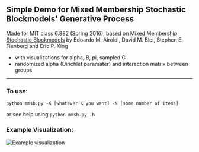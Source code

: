 ## Simple Demo for Mixed Membership Stochastic Blockmodels' Generative Process

Made for MIT class 6.882 (Spring 2016), based on [Mixed Membership Stochastic Blockmodels](http://www.people.fas.harvard.edu/~airoldi/pub/journals/j008.AiroldiBleiFienbergXing2008JMLR.pdf) by Edoardo M. Airoldi, David M. Blei, Stephen E. Fienberg and Eric P. Xing

- with visualizations for alpha, B, pi, sampled G
- randomized alpha (Dirichlet paramater) and interaction matrix between groups

---

### To use:
```python mmsb.py -K [whatever K you want] -N [some number of items]```

or see help using `python mmsb.py -h`

### Example Visualization:
![Example visualization](https://raw.githubusercontent.com/qlai/MMSBdemo/master/example.png)

